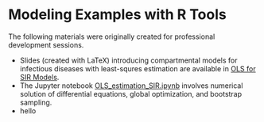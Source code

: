 # Modeling Examples with R Tools

The following materials were originally created for professional development sessions.

* Slides (created with LaTeX) introducing compartmental models for infectious diseases with least-squres estimation are available in [OLS for SIR Models](https://github.com/arielcintronarias/modeling_r/blob/main/assets/ols_sir.pdf).
* The Jupyter notebook [OLS_estimation_SIR.ipynb](https://github.com/arielcintronarias/modeling_r/blob/main/OLS_estimation_SIR.ipynb) involves numerical solution of differential equations, global optimization, and bootstrap sampling.
* hello
